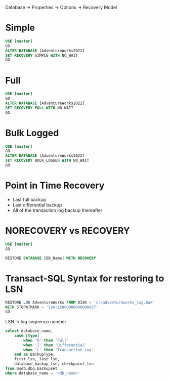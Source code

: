 Database &rarr; Properties &rarr; Options &rarr; Recovery Model

# Simple

~~~sql
USE [master]
GO
ALTER DATABASE [AdventureWorks2022] 
SET RECOVERY SIMPLE WITH NO_WAIT
GO
~~~

# Full

~~~sql
USE [master]
GO
ALTER DATABASE [AdventureWorks2022] 
SET RECOVERY FULL WITH NO_WAIT
GO
~~~

# Bulk Logged

~~~sql
USE [master]
GO
ALTER DATABASE [AdventureWorks2022] 
SET RECOVERY BULK_LOGGED WITH NO_WAIT
GO
~~~~

# Point in Time Recovery

* Last full backup
* Last differential backup
* All of the transaction log backup thereafter

# NORECOVERY vs RECOVERY

~~~sql 
USE [master]
GO

RESTORE DATABASE [DB_Name] WITH RECOVERY
~~~

# Transact-SQL Syntax for restoring to LSN

~~~sql
RESTORE LOG AdventureWorks FROM DISK = 'c:\adventureworks_log.bak'   
WITH STOPATMARK = 'lsn:15000000040000037'  
GO
~~~
LSN &rarr; log  sequence number

~~~sql
select database_name, 
	case [type]
		when 'D' then 'Full'
		when 'I' then 'Differential'
		when 'L' then 'Transaction Log'
	end as BackupType,
	first_lsn, last_lsn,
	database_backup_lsn, checkpoint_lsn
from msdb.dbo.backupset
where database_name = '<db_name>'
~~~
